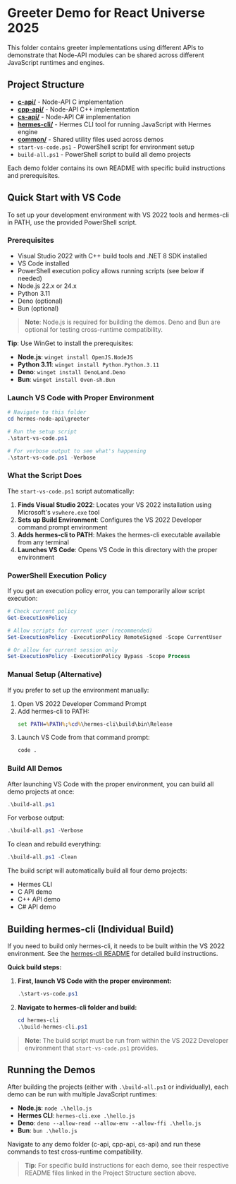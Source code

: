 # Greeter Demo for React Universe 2025

This folder contains greeter implementations using different APIs to demonstrate that Node-API modules can be shared across different JavaScript runtimes and engines.

## Project Structure

- **[c-api/](c-api/README.md)** - Node-API C implementation
- **[cpp-api/](cpp-api/README.md)** - Node-API C++ implementation  
- **[cs-api/](cs-api/README.md)** - Node-API C# implementation
- **[hermes-cli/](hermes-cli/README.md)** - Hermes CLI tool for running JavaScript with Hermes engine
- **[common/](common/README.md)** - Shared utility files used across demos
- `start-vs-code.ps1` - PowerShell script for environment setup
- `build-all.ps1` - PowerShell script to build all demo projects

Each demo folder contains its own README with specific build instructions and prerequisites.

## Quick Start with VS Code

To set up your development environment with VS 2022 tools and hermes-cli in PATH, use the provided PowerShell script.

### Prerequisites

- Visual Studio 2022 with C++ build tools and .NET 8 SDK installed
- VS Code installed
- PowerShell execution policy allows running scripts (see below if needed)
- Node.js 22.x or 24.x
- Python 3.11
- Deno (optional)
- Bun (optional)

> **Note**: Node.js is required for building the demos. Deno and Bun are optional for testing cross-runtime compatibility.

**Tip**: Use WinGet to install the prerequisites:
- **Node.js**: `winget install OpenJS.NodeJS`
- **Python 3.11**: `winget install Python.Python.3.11`
- **Deno**: `winget install DenoLand.Deno`
- **Bun**: `winget install Oven-sh.Bun`

### Launch VS Code with Proper Environment

```powershell
# Navigate to this folder
cd hermes-node-api\greeter

# Run the setup script
.\start-vs-code.ps1

# For verbose output to see what's happening
.\start-vs-code.ps1 -Verbose
```

### What the Script Does

The `start-vs-code.ps1` script automatically:

1. **Finds Visual Studio 2022**: Locates your VS 2022 installation using Microsoft's `vswhere.exe` tool
2. **Sets up Build Environment**: Configures the VS 2022 Developer command prompt environment
3. **Adds hermes-cli to PATH**: Makes the hermes-cli executable available from any terminal
4. **Launches VS Code**: Opens VS Code in this directory with the proper environment

### PowerShell Execution Policy

If you get an execution policy error, you can temporarily allow script execution:

```powershell
# Check current policy
Get-ExecutionPolicy

# Allow scripts for current user (recommended)
Set-ExecutionPolicy -ExecutionPolicy RemoteSigned -Scope CurrentUser

# Or allow for current session only
Set-ExecutionPolicy -ExecutionPolicy Bypass -Scope Process
```

### Manual Setup (Alternative)

If you prefer to set up the environment manually:

1. Open VS 2022 Developer Command Prompt
2. Add hermes-cli to PATH:
   ```cmd
   set PATH=%PATH%;%cd%\hermes-cli\build\bin\Release
   ```
3. Launch VS Code from that command prompt:
   ```cmd
   code .
   ```

### Build All Demos

After launching VS Code with the proper environment, you can build all demo projects at once:

```powershell
.\build-all.ps1
```

For verbose output:
```powershell
.\build-all.ps1 -Verbose
```

To clean and rebuild everything:
```powershell
.\build-all.ps1 -Clean
```

The build script will automatically build all four demo projects:
- Hermes CLI
- C API demo
- C++ API demo  
- C# API demo

## Building hermes-cli (Individual Build)

If you need to build only hermes-cli, it needs to be built within the VS 2022 environment. See the [hermes-cli README](hermes-cli/README.md) for detailed build instructions.

**Quick build steps:**

1. **First, launch VS Code with the proper environment:**
   ```powershell
   .\start-vs-code.ps1
   ```

2. **Navigate to hermes-cli folder and build:**
   ```powershell
   cd hermes-cli
   .\build-hermes-cli.ps1
   ```

> **Note**: The build script must be run from within the VS 2022 Developer environment that `start-vs-code.ps1` provides.

## Running the Demos

After building the projects (either with `.\build-all.ps1` or individually), each demo can be run with multiple JavaScript runtimes:

- **Node.js**: `node .\hello.js`
- **Hermes CLI**: `hermes-cli.exe .\hello.js`
- **Deno**: `deno --allow-read --allow-env --allow-ffi .\hello.js`
- **Bun**: `bun .\hello.js`

Navigate to any demo folder (c-api, cpp-api, cs-api) and run these commands to test cross-runtime compatibility.

> **Tip**: For specific build instructions for each demo, see their respective README files linked in the Project Structure section above.